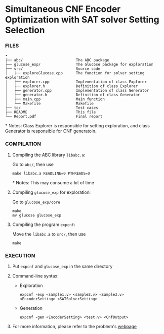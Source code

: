 Simultaneous CNF Encoder Optimization with SAT solver Setting Selection
===

### FILES
```
•
├── abc/                        The ABC package
├── glucose_exp/                The Glucose package for exploration
├── src/                        Source code
│   ├── exploreGlucose.cpp      The function for solver setting exploration
│   ├── explorer.cpp            Implementation of class Explorer
│   ├── explorer.h              Definition of class Explorer
│   ├── generator.cpp           Implementation of class Generator
│   ├── generator.h             Definition of class Generator
│   ├── main.cpp                Main function
│   └── Makefile                Makefile
├── tc/                         Test cases
├── README                      This file
└── Report.pdf                  Final report  
```
\* Notes: Class Explorer is responsible for setting exploration, and class Generator is responsible for CNF generatoin.

### COMPILATION
1. Compiling the ABC library ```libabc.a```:

   Go to ```abc/```, then use
   ```shell
   make libabc.a READLINE=0 PTHREADS=0
   ```
   \* Notes: This may consume a lot of time
   
2. Compiling ```glucose_exp``` for exploration:

   Go to ```glucose_exp/core```
   ```shell
   make
   mv glucose glucose_exp
   ```

3. Compiling the program ```expcnf```:

   Move the ```libabc.a``` to ```src/```, then use
   ```shell
   make
   ```

### EXECUTION
1. Put ```expcnf``` and ```glucose_exp``` in the same directory
2. Command-line syntax:

   * Exploration
      ```
      expcnf -exp <sample1.v> <sample2.v> <sample3.v> <EncoderSetting> <SATSolverSetting>
      ```
   * Generation
      ```
      expcnf -gen <EncoderSetting> <test.v> <CnfOutput>
      ```
      
3. For more information, please refer to the problem's [webpage](http://cad_contest.ee.ncu.edu.tw/CAD-contest-at-ICCAD2014/problem_a/default.html)

